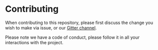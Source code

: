 # Contributing

When contributing to this repository, please first discuss the change you wish to make via issue, 
or our [Gitter channel](https://gitter.im/NuGetTrends/Lobby).

Please note we have a code of conduct, please follow it in all your interactions with the project.
